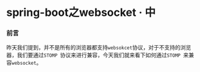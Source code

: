 # spring-boot之websocket · 中

### 前言

昨天我们提到，并不是所有的浏览器都支持`websokcet`协议，对于不支持的浏览器，我们要通过`STOMP `协议来进行兼容，今天我们就来看下如何通过`STOMP `来兼容`websocket`。

